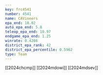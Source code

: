 ```yaml
---
key: frc4541
number: 4541
name: CAVineers
epa_end: 18.02
auto_epa_end: 5.8
teleop_epa_end: 10.97
endgame_epa_end: 1.25
winrate: 0.4286
district_epa_rank: 42
district_epa_percentile: 0.5962
type: Team
---
```

[[2024chcmp]]
[[2024mdowi]]
[[2024mdsev]]
